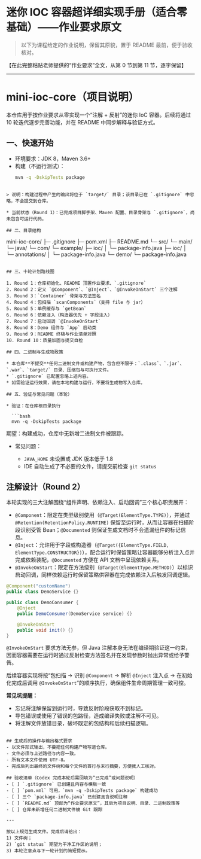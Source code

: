 # 迷你 IOC 容器超详细实现手册（适合零基础）——作业要求原文

> 以下为课程给定的作业说明，保留其原貌，置于 README 最前，便于验收核对。

【在此完整粘贴老师提供的“作业要求”全文，从第 0 节到第 11 节，逐字保留】

---

# mini-ioc-core（项目说明）

本仓库用于按作业要求从零实现一个“注解 + 反射”的迷你 IoC 容器。后续将通过 10 轮迭代逐步完善功能，并在 README 中同步解释与验证方式。

## 一、快速开始

- 环境要求：JDK 8，Maven 3.6+  
- 构建（不运行测试）：  
  ```bash
  mvn -q -DskipTests package
```

> 说明：构建过程中产生的输出将位于 `target/` 目录；该目录已在 `.gitignore` 中忽略，不会提交到仓库。

* 当前状态（Round 1）：已完成项目脚手架、Maven 配置、目录骨架与 `.gitignore`，尚未包含可运行代码。

## 二、目录结构

```
mini-ioc-core/
├─ .gitignore
├─ pom.xml
├─ README.md
└─ src/
   └─ main/
      └─ java/
         └─ com/
            └─ example/
               ├─ ioc/
               │  └─ package-info.java
               ├─ ioc/
               │  └─ annotations/
               │     └─ package-info.java
               └─ demo/
                  └─ package-info.java
```

## 三、十轮计划路线图

1. Round 1：仓库初始化、README 顶置作业要求、`.gitignore`
2. Round 2：定义 `@Component`、`@Inject`、`@InvokeOnStart` 三个注解
3. Round 3：`Container` 骨架与方法签名
4. Round 4：包扫描 `scanComponents`（支持 file 与 jar）
5. Round 5：单例缓存与 `getBean`
6. Round 6：依赖注入（构造器优先 + 字段注入）
7. Round 7：启动回调 `@InvokeOnStart`
8. Round 8：Demo 组件与 `App` 启动类
9. Round 9：README 终稿与作业清单对照
10. Round 10：质量加固与提交自检

## 四、二进制与生成物政策

* 本仓库**不提交**任何二进制文件或构建产物，包含但不限于：`.class`、`.jar`、`.war`、`target/` 目录、压缩包与可执行文件。
* `.gitignore` 已配置忽略上述内容。
* 如需验证运行效果，请在本地构建与运行，不要将生成物写入仓库。

## 五、验证与常见问题（本轮）

* 验证：在仓库根目录执行

  ```bash
  mvn -q -DskipTests package
  ```

  期望：构建成功，仓库中无新增二进制文件被跟踪。
* 常见问题：

  * `JAVA_HOME` 未设置或 JDK 版本低于 1.8
  * IDE 自动生成了不必要的文件，请提交前检查 `git status`

## 注解设计（Round 2）

本轮实现的三大注解围绕“组件声明、依赖注入、启动回调”三个核心职责展开：

- `@Component`：限定在类型级别使用（`@Target(ElementType.TYPE)`），并通过 `@Retention(RetentionPolicy.RUNTIME)` 保留至运行时，从而让容器在扫描阶段识别受管 Bean；`@Documented` 则保证生成文档时不会遗漏组件的标记信息。
- `@Inject`：允许用于字段或构造器（`@Target({ElementType.FIELD, ElementType.CONSTRUCTOR})`），配合运行时保留策略让容器能够分析注入点并完成依赖装配，`@Documented` 方便在 API 文档中呈现依赖关系。
- `@InvokeOnStart`：限定在方法级别（`@Target(ElementType.METHOD)`）以标识启动回调，同样依赖运行时保留策略供容器在完成依赖注入后触发回调逻辑。

```java
@Component("customName")
public class DemoService {}

public class DemoConsumer {
    @Inject
    public DemoConsumer(DemoService service) {}

    @InvokeOnStart
    public void init() {}
}
```

`@InvokeOnStart` 要求方法无参，但 Java 注解本身无法在编译期验证这一约束，因而容器需要在运行时通过反射检查方法签名并在发现参数时抛出异常或给予警告。

后续容器实现将按“包扫描 → 识别 `@Component` → 解析 `@Inject` 注入点 → 在初始化完成后调用 `@InvokeOnStart`”的顺序执行，确保组件生命周期管理一致可控。

**常见坑提醒：**

- 忘记将注解保留到运行时，导致反射阶段获取不到标记。
- 导包错误或使用了错误的包路径，造成编译失败或注解不可见。
- 将注解文件放错目录，破坏既定的包结构和后续扫描逻辑。

```

## 生成后的操作与输出格式要求
- 以文件形式输出，不要把任何构建产物写进仓库。  
- 文件必须与上述路径与内容一致。  
- 所有文本文件使用 UTF-8。  
- 完成后列出最终的文件树和每个文件的首行与末行摘要，方便我人工核对。

## 验收清单（Codex 完成本轮后需回填为“已完成”或问题说明）
- [ ] `.gitignore` 已创建且内容与模板一致  
- [ ] `pom.xml` 可用，`mvn -q -DskipTests package` 构建成功  
- [ ] 三个 `package-info.java` 已创建且含说明注释  
- [ ] `README.md` 顶部为“作业要求原文”，其后为项目说明、目录、二进制政策等  
- [ ] 仓库未新增任何二进制文件被 Git 跟踪

---

按以上规范生成文件。完成后请给出：  
1) 文件树；  
2) `git status` 期望为干净工作区的说明；  
3) 本轮注意点与下一轮计划的简短提示。
